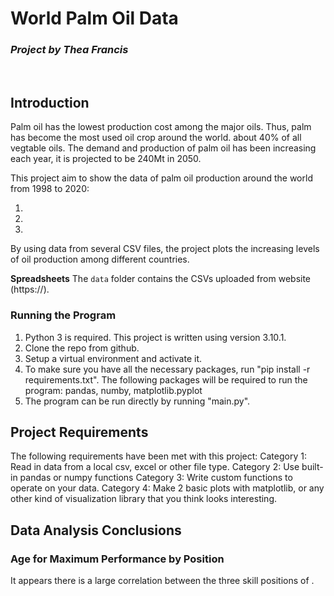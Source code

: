 # **World Palm Oil Data**
### *Project by Thea Francis*
<br/>

## Introduction

Palm oil has the lowest production cost among the major oils. Thus, palm has become the most used oil crop around the world. about 40% of all vegtable oils. The demand and production of palm oil has been increasing each year, it is projected to be 240Mt in 2050.

This project aim to show the data of palm oil production around the world from 1998 to 2020:

 1. 
 2. 
 3. 
 
By using data from several CSV files, the project plots the increasing levels of oil production among different countries.


**Spreadsheets** 
The `data` folder contains the CSVs uploaded from website (https://).

### Running the Program
1. Python 3 is required. This project is written using version 3.10.1.
2. Clone the repo from github.
3. Setup a virtual environment and activate it.
4. To make sure you have all the necessary packages, run "pip install -r requirements.txt". The following packages will be required to run the program: 
        pandas, 
        numby, 
        matplotlib.pyplot 
5. The program can be run directly by running "main.py".



## Project Requirements

The following requirements have been met with this project:
Category 1:
   Read in data from a local csv, excel or other file type.
Category 2:
    Use built-in pandas or numpy functions
Category 3:
    Write custom functions to operate on your data.
Category 4:
    Make 2 basic plots with matplotlib, or any other kind of visualization library that you think looks interesting.


## Data Analysis Conclusions
### Age for Maximum Performance by Position
It appears there is a large correlation between the three skill positions of . 


